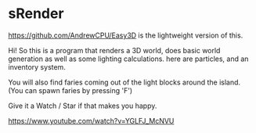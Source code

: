 # sRender


https://github.com/AndrewCPU/Easy3D is the lightweight version of this.

Hi! So this is a program that renders a 3D world, does basic world generation as well as some lighting calculations. 
here are particles, and an inventory system.

You will also find faries coming out of the light blocks around the island.
(You can spawn faries by pressing 'F')

Give it a Watch / Star if that makes you happy.


https://www.youtube.com/watch?v=YGLFJ_McNVU
